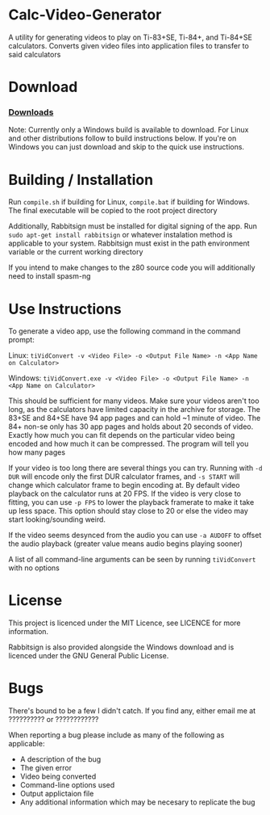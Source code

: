 # Calc-Video-Generator

A utility for generating videos to play on Ti-83+SE, Ti-84+, and Ti-84+SE calculators.
Converts given video files into application files to transfer to said calculators


# Download

### [Downloads](../../releases)
Note: Currently only a Windows build is available to download.
For Linux and other distributions follow to build instructions below.
If you're on Windows you can just download and skip to the quick use instructions.


# Building / Installation

Run `compile.sh` if building for Linux, `compile.bat` if building for Windows. The final executable will
be copied to the root project directory

Additionally, Rabbitsign must be installed for digital signing of the app.
Run `sudo apt-get install rabbitsign` or whatever instalation method is applicable to your system.
Rabbitsign must exist in the path environment variable or the current working directory

If you intend to make changes to the z80 source code you will additionally need to install spasm-ng


# Use Instructions

To generate a video app, use the following command in the command prompt:

Linux: `tiVidConvert -v <Video File> -o <Output File Name> -n <App Name on Calculator>`

Windows: `tiVidConvert.exe -v <Video File> -o <Output File Name> -n <App Name on Calculator>`

This should be sufficient for many videos. Make sure your videos aren't too long, as the calculators have limited
capacity in the archive for storage. The 83+SE and 84+SE have 94 app pages and can hold ~1 minute of video.
The 84+ non-se only has 30 app pages and holds about 20 seconds of video. Exactly how much you can fit depends on the
particular video being encoded and how much it can be compressed. The program will tell you how many pages

If your video is too long there are several things you can try. Running with `-d DUR` will encode only the first DUR calculator
frames, and `-s START` will change which calculator frame to begin encoding at.
By default video playback on the calculator runs at 20 FPS. If the video is very close to fitting, you can use `-p FPS` to lower
the playback framerate to make it take up less space. This option should stay close to 20 or else the video may start looking/sounding weird.

If the video seems desynced from the audio you can use `-a AUDOFF` to offset the audio playback
(greater value means audio begins playing sooner)

A list of all command-line arguments can be seen by running `tiVidConvert` with no options


# License

This project is licenced under the MIT Licence, see LICENCE for more information.

Rabbitsign is also provided alongside the Windows download and is licenced under the GNU General Public License.


# Bugs

There's bound to be a few I didn't catch. If you find any, either email me at ?????????? or ????????????

When reporting a bug please include as many of the following as applicable:
- A description of the bug
- The given error
- Video being converted
- Command-line options used
- Output applictaion file
- Any additional information which may be necesary to replicate the bug



